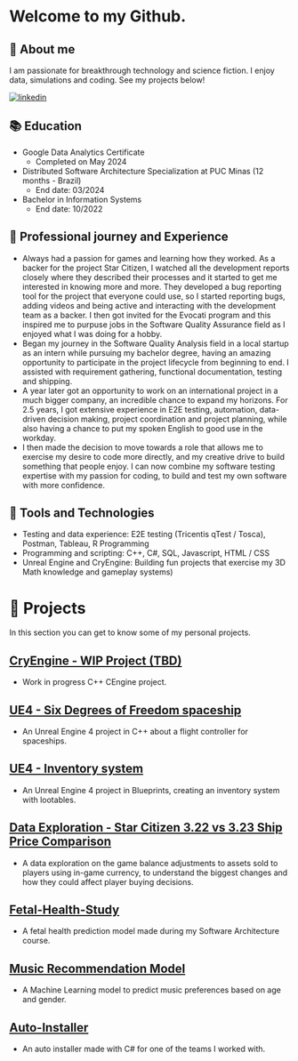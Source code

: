 
# Welcome to my Github.
## 🚀 About me
I am passionate for breakthrough technology and science fiction. I enjoy data, simulations and coding. See my projects below!

[![linkedin](https://img.shields.io/badge/linkedin-0A66C2?style=for-the-badge&logo=linkedin&logoColor=white)](https://www.linkedin.com/in/matheus-perches/)

## 📚 Education
- Google Data Analytics Certificate
    - Completed on May 2024
- Distributed Software Architecture Specialization at PUC Minas (12 months - Brazil)
    - End date: 03/2024
- Bachelor in Information Systems
    - End date: 10/2022

 ## 🔮 **Professional journey and Experience**
 - Always had a passion for games and learning how they worked. As a backer for the project Star Citizen, I watched all the development reports closely where they described their processes and it started to get me interested in knowing more and more. They developed a bug reporting tool for the project that everyone could use, so I started reporting bugs, adding videos and being active and interacting with the development team as a backer. I then got invited for the Evocati program and this inspired me to purpuse jobs in the Software Quality Assurance field as I enjoyed what I was doing for a hobby.
- Began my journey in the Software Quality Analysis field in a local startup as an intern while pursuing my bachelor degree, having an amazing opportunity to participate in the project lifecycle from beginning to end. I assisted with requirement gathering, functional documentation, testing and shipping.
- A year later got an opportunity to work on an international project in a much bigger company, an incredible chance to expand my horizons. For 2.5 years, I got extensive experience in E2E testing, automation, data-driven decision making, project coordination and project planning, while also having a chance to put my spoken English to good use in the workday.
- I then made the decision to move towards a role that allows me to exercise my desire to code more directly, and my creative drive to build something that people enjoy. I can now combine my software testing expertise with my passion for coding, to build and test my own software with more confidence.

## 🧪 **Tools and Technologies**
- Testing and data experience: E2E testing (Tricentis qTest / Tosca), Postman, Tableau, R Programming
- Programming and scripting: C++, C#, SQL, Javascript, HTML / CSS
- Unreal Engine and CryEngine: Building fun projects that exercise my 3D Math knowledge and gameplay systems)

# 📝 Projects
 In this section you can get to know some of my personal projects.

## [CryEngine - WIP Project (TBD)](https://github.com/matheusperches/cryprototype)
- Work in progress C++ CEngine project.
 
## [UE4 - Six Degrees of Freedom spaceship](https://github.com/matheusperches/PlaygroundProj)
- An Unreal Engine 4 project in C++ about a flight controller for spaceships.

## [UE4 - Inventory system](https://github.com/matheusperches/UE4-Inventory-Blueprints)

- An Unreal Engine 4 project in Blueprints, creating an inventory system with lootables.

## [Data Exploration - Star Citizen 3.22 vs 3.23 Ship Price Comparison](https://github.com/matheusperches/sc_ship_prices_322_323)
 - A data exploration on the game balance adjustments to assets sold to players using in-game currency, to understand the  biggest changes and how they could affect player buying decisions.

## [Fetal-Health-Study](https://github.com/matheusperches/Fetal-health-study)
- A fetal health prediction model made during my Software Architecture course.

## [Music Recommendation Model](https://github.com/matheusperches/MusicRecommendation)

- A Machine Learning model to predict music preferences based on age and gender.

## [Auto-Installer](https://github.com/matheusperches/Auto-Installer)

- An auto installer made with C# for one of the teams I worked with.
